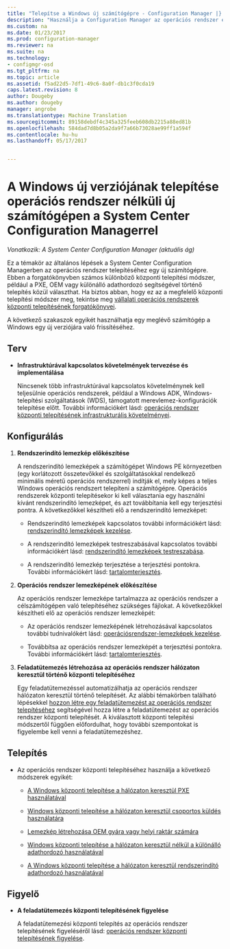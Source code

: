 ```yaml
---
title: "Telepítse a Windows új számítógépre - Configuration Manager |} Microsoft Docs"
description: "Használja a Configuration Manager az operációs rendszer egy új (operációs rendszer nélküli) számítógépre telepítése a PXE, OEM vagy különálló adathordozó használatával."
ms.custom: na
ms.date: 01/23/2017
ms.prod: configuration-manager
ms.reviewer: na
ms.suite: na
ms.technology:
- configmgr-osd
ms.tgt_pltfrm: na
ms.topic: article
ms.assetid: f5ad22d5-7df1-49c6-8a0f-db1c3f0cda19
caps.latest.revision: 8
author: Dougeby
ms.author: dougeby
manager: angrobe
ms.translationtype: Machine Translation
ms.sourcegitcommit: 89158debdf4c345a325feeb608db2215a88ed81b
ms.openlocfilehash: 584dad7d8b05a2da9f7a66b73028ae99ff1a594f
ms.contentlocale: hu-hu
ms.lasthandoff: 05/17/2017


---
```

# <a name="install-a-new-version-of-windows-on-a-new-computer-bare-metal-with-system-center-configuration-manager"></a>A Windows új verziójának telepítése operációs rendszer nélküli új számítógépen a System Center Configuration Managerrel

*Vonatkozik: A System Center Configuration Manager (aktuális ág)*

Ez a témakör az általános lépések a System Center Configuration Managerben az operációs rendszer telepítéséhez egy új számítógépre. Ebben a forgatókönyvben számos különböző központi telepítési módszer, például a PXE, OEM vagy különálló adathordozó segítségével történő telepítés közül választhat. Ha biztos abban, hogy ez az a megfelelő központi telepítési módszer meg, tekintse meg [vállalati operációs rendszerek központi telepítésének forgatókönyvei](scenarios-to-deploy-enterprise-operating-systems.md).  

A következő szakaszok egyikét használhatja egy meglévő számítógép a Windows egy új verziójára való frissítéséhez.  

##  <a name="BKMK_Plan"></a> Terv  

-   **Infrastruktúrával kapcsolatos követelmények tervezése és implementálása**  

     Nincsenek több infrastruktúrával kapcsolatos követelménynek kell teljesülnie operációs rendszerek, például a Windows ADK, Windows-telepítési szolgáltatások (WDS), támogatott merevlemez-konfigurációk telepítése előtt. További információkért lásd: [operációs rendszer központi telepítésének infrastrukturális követelményei](../plan-design/infrastructure-requirements-for-operating-system-deployment.md).

##  <a name="BKMK_Configure"></a> Konfigurálás  

1.  **Rendszerindító lemezkép előkészítése**  

     A rendszerindító lemezképek a számítógépet Windows PE környezetben (egy korlátozott összetevőkkel és szolgáltatásokkal rendelkező minimális méretű operációs rendszerrel) indítják el, mely képes a teljes Windows operációs rendszert telepíteni a számítógépre.   Operációs rendszerek központi telepítésekor ki kell választania egy használni kívánt rendszerindító lemezképet, és azt továbbítania kell egy terjesztési pontra. A következőkkel készítheti elő a rendszerindító lemezképet:  

    -   Rendszerindító lemezképek kapcsolatos további információkért lásd: [rendszerindító lemezképek kezelése](../get-started/manage-boot-images.md).  

    -   A rendszerindító lemezképek testreszabásával kapcsolatos további információkért lásd: [rendszerindító lemezképek testreszabása](../get-started/customize-boot-images.md).  

    -   A rendszerindító lemezkép terjesztése a terjesztési pontokra. További információkért lásd: [tartalomterjesztés](../../core/servers/deploy/configure/deploy-and-manage-content.md#a-namebkmkdistributea-distribute-content).  

2.  **Operációs rendszer lemezképének előkészítése**  

     Az operációs rendszer lemezképe tartalmazza az operációs rendszer a célszámítógépen való telepítéséhez szükséges fájlokat. A következőkkel készítheti elő az operációs rendszer lemezképét:  

    -   Az operációs rendszer lemezképének létrehozásával kapcsolatos további tudnivalókért lásd: [operációsrendszer-lemezképek kezelése](../get-started/manage-operating-system-images.md).

    -   Továbbítsa az operációs rendszer lemezképét a terjesztési pontokra. További információkért lásd: [tartalomterjesztés](../../core/servers/deploy/configure/deploy-and-manage-content.md#a-namebkmkdistributea-distribute-content).

3.  **Feladatütemezés létrehozása az operációs rendszer hálózaton keresztül történő központi telepítéséhez**  

     Egy feladatütemezéssel automatizálhatja az operációs rendszer hálózaton keresztül történő telepítését. Az alábbi témakörben található lépésekkel [hozzon létre egy feladatütemezést az operációs rendszer telepítéséhez](create-a-task-sequence-to-install-an-operating-system.md) segítségével hozza létre a feladatütemezést az operációs rendszer központi telepítését. A kiválasztott központi telepítési módszertől függően előfordulhat, hogy további szempontokat is figyelembe kell venni a feladatütemezéshez.  

##  <a name="BKMK_Deploy"></a> Telepítés  

-   Az operációs rendszer központi telepítéséhez használja a következő módszerek egyikét:  

    -   [A Windows központi telepítése a hálózaton keresztül PXE használatával](use-pxe-to-deploy-windows-over-the-network.md)  

    -   [Windows központi telepítése a hálózaton keresztül csoportos küldés használatára](use-multicast-to-deploy-windows-over-the-network.md)  

    -   [Lemezkép létrehozása OEM gyára vagy helyi raktár számára](create-an-image-for-an-oem-in-factory-or-a-local-depot.md)  

    -   [Windows központi telepítése a hálózaton keresztül nélkül a különálló adathordozó használatával](use-stand-alone-media-to-deploy-windows-without-using-the-network.md)  

    -   [A Windows központi telepítése a hálózaton keresztül rendszerindító adathordozó használatával](use-bootable-media-to-deploy-windows-over-the-network.md)  

## <a name="monitor"></a>Figyelő  

-   **A feladatütemezés központi telepítésének figyelése**  

     A feladatütemezési központi telepítés az operációs rendszer telepítésének figyeléséről lásd: [operációs rendszer központi telepítésének figyelése](monitor-operating-system-deployments.md).  

